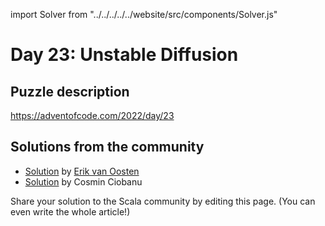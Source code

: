 import Solver from "../../../../../website/src/components/Solver.js"

# Day 23: Unstable Diffusion

## Puzzle description

https://adventofcode.com/2022/day/23

## Solutions from the community

- [Solution](https://github.com/erikvanoosten/advent-of-code/blob/main/src/main/scala/nl/grons/advent/y2022/Day23.scala) by [Erik van Oosten](https://github.com/erikvanoosten)
- [Solution](https://github.com/cosminci/advent-of-code/blob/master/src/main/scala/com/github/cosminci/aoc/_2022/Day23.scala) by Cosmin Ciobanu

Share your solution to the Scala community by editing this page. (You can even write the whole article!)
